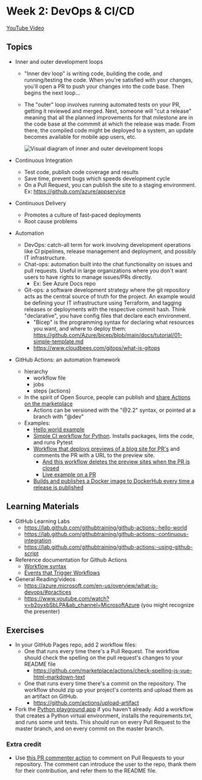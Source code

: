 # Week 2: DevOps & CI/CD

[YouTube Video](https://www.youtube.com/watch?v=hrHMsn4dj90&list=PLPUlxn-SEMFqHzfl1jDuAgdO1Odj5hz-2&index=2&t=3s&ab_channel=JasonFreeberg)

## Topics

- Inner and outer development loops
  - "Inner dev loop" is writing code, building the code, and running/testing the code. When you're satisfied with your changes, you'll open a PR to push your changes into the code base. Then begins the next loop...
  - The "outer" loop involves running automated tests on your PR, getting it reviewed and merged. Next, someone will "cut a release" meaning that all the planned improvements for that milestone are in the code base at the commmit at which the release was made. From there, the compiled code might be deployed to a system, an update becomes available for mobile app users, etc. 

    ![Visual diagram of inner and outer development loops](inner-outer-dev-loops.png)
    
- Continuous Integration
  - Test code, publish code coverage and results
  - Save time, prevent bugs which speeds development cycle
  - On a Pull Request, you can publish the site to a staging environment. Ex: https://github.com/azure/appservice
- Continuous Delivery
  - Promotes a culture of fast-paced deployments
  - Root cause problems
- Automation
  - DevOps: catch-all term for work involving development operations like CI pipelines, release management and deployment, and possibly IT infrastructure.
  - Chat-ops: automation built into the chat functionality on issues and pull requests. Useful in large organizations where you don't want users to have rights to manage issues/PRs directly. 
    - Ex: See Azure Docs repo
  - Git-ops: a software development strategy where the git repository acts as the central source of truth for the project. An example would be defining your IT infrastructure using Terraform, and tagging releases or deployments with the respective commit hash. Think "declarative", you have config files that declare each environment.
    - "Bicep" is the programming syntax for declaring what resources you want, and where to deploy them: https://github.com/Azure/bicep/blob/main/docs/tutorial/01-simple-template.md
    - https://www.cloudbees.com/gitops/what-is-gitops
- GitHub Actions: an automation framework
  - hierarchy
    - workflow file
    - jobs
    - steps (actions)
  - In the spirit of Open Source, people can publish and [share Actions on the marketplace](https://github.com/marketplace?category=&query=&type=actions&verification=)
    - Actions can be versioned with the "@2.2" syntax, or pointed at a branch with "@dev" 
  - Examples:
    - [Hello world example](https://github.com/JasonFreeberg/python-playground/blob/main/.github/workflows/hello-world.yml)
    - [Simple CI workflow for Python](https://github.com/JasonFreeberg/python-playground/blob/main/.github/workflows/python-app.yml). Installs packages, lints the code, and runs Pytest
    - [Workflow that deploys previews of a blog site for PR's](https://github.com/Azure/AppService/blob/master/.github/workflows/deploy-to-staging-site.yml) and comments the PR with a URL to the preview site.
      - [And this workflow deletes the preview sites when the PR is closed](https://github.com/Azure/AppService/blob/master/.github/workflows/delete-slot.yml)
      - [Live example on a PR](https://github.com/Azure/AppService/pull/230)
    - [Builds and publishes a Docker image to DockerHub every time a release is published](https://github.com/crunch-time/crunchtime/blob/main/.github/workflows/publish-image.yml)

## Learning Materials
  
- GitHub Learning Labs
  - https://lab.github.com/githubtraining/github-actions:-hello-world
  - https://lab.github.com/githubtraining/github-actions:-continuous-integration
  - https://lab.github.com/githubtraining/github-actions:-using-github-script
- Reference documentation for Github Actions
  - [Workflow syntax](https://docs.github.com/en/actions/reference/workflow-syntax-for-github-actions)
  - [Events that Trigger Workflows](https://docs.github.com/en/actions/reference/events-that-trigger-workflows)
- General Reading/videos
  - https://azure.microsoft.com/en-us/overview/what-is-devops/#practices
  - https://www.youtube.com/watch?v=b2oyxbSbLPA&ab_channel=MicrosoftAzure (you might recognize the presenter)

## Exercises

- In your GitHub Pages repo, add 2 workflow files:
  - One that runs every time there's a Pull Request. The workflow should check the spelling on the pull request's changes to your README file
    - https://github.com/marketplace/actions/check-spelling-js-vue-html-markdown-text
  - One that runs every time there's a commit on the repository. The workflow should zip up your project's contents and upload them as an artifact on GitHub.
    - https://github.com/actions/upload-artifact
- Fork the [Python playground app](https://github.com/JasonFreeberg/python-playground) if you haven't already. Add a workflow that creates a Python virtual environment, installs the requirements.txt, and runs some unit tests. This should run on every Pull Request to the master branch, and on every commit on the master branch.

### Extra credit
- Use [this PR commenter action](https://github.com/mshick/add-pr-comment) to comment on Pull Requests to your repository. The comment can introduce the user to the repo, thank them for their contribution, and refer them to the README file.
